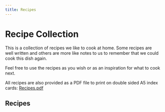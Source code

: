 ```yaml
---
title: Recipes
---
```

# Recipe Collection

This is a collection of recipes we like to cook at home. Some recipes are well written and others are more like 
notes to us to remember that we could cook this dish again. 

Feel free to use the recipes as you wish or as an inspiration for what to cook next.

All recipes are also provided as a PDF file to print on double sided A5 index cards: [Recipes.pdf](recipes.pdf)

## Recipes
